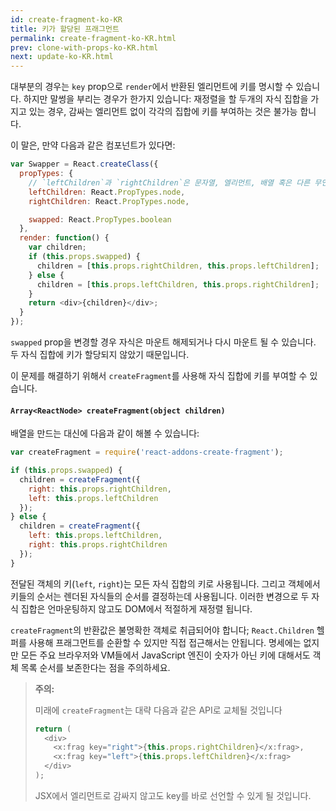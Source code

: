 ```yaml
---
id: create-fragment-ko-KR
title: 키가 할당된 프래그먼트
permalink: create-fragment-ko-KR.html
prev: clone-with-props-ko-KR.html
next: update-ko-KR.html
---
```


대부분의 경우는 `key` prop으로 `render`에서 반환된 엘리먼트에 키를 명시할 수 있습니다. 하지만 말썽을 부리는 경우가 한가지 있습니다: 재정렬을 할 두개의 자식 집합을 가지고 있는 경우, 감싸는 엘리먼트 없이 각각의 집합에 키를 부여하는 것은 불가능 합니다.

이 말은, 만약 다음과 같은 컴포넌트가 있다면:

```js
var Swapper = React.createClass({
  propTypes: {
    // `leftChildren`과 `rightChildren`은 문자열, 엘리먼트, 배열 혹은 다른 무언가 일 수 있음.
    leftChildren: React.PropTypes.node,
    rightChildren: React.PropTypes.node,

    swapped: React.PropTypes.boolean
  },
  render: function() {
    var children;
    if (this.props.swapped) {
      children = [this.props.rightChildren, this.props.leftChildren];
    } else {
      children = [this.props.leftChildren, this.props.rightChildren];
    }
    return <div>{children}</div>;
  }
});
```

`swapped` prop을 변경할 경우 자식은 마운트 해제되거나 다시 마운트 될 수 있습니다. 두 자식 집합에 키가 할당되지 않았기 때문입니다.

이 문제를 해결하기 위해서 `createFragment`를 사용해 자식 집합에 키를 부여할 수 있습니다.

#### `Array<ReactNode> createFragment(object children)`

배열을 만드는 대신에 다음과 같이 해볼 수 있습니다:

```js
var createFragment = require('react-addons-create-fragment');

if (this.props.swapped) {
  children = createFragment({
    right: this.props.rightChildren,
    left: this.props.leftChildren
  });
} else {
  children = createFragment({
    left: this.props.leftChildren,
    right: this.props.rightChildren
  });
}
```

전달된 객체의 키(`left`, `right`)는 모든 자식 집합의 키로 사용됩니다. 그리고 객체에서 키들의 순서는 렌더된 자식들의 순서를 결정하는데 사용됩니다. 이러한 변경으로 두 자식 집합은 언마운팅하지 않고도 DOM에서 적절하게 재정렬 됩니다.

`createFragment`의 반환값은 불명확한 객체로 취급되어야 합니다; `React.Children` 헬퍼를 사용해 프래그먼트를 순환할 수 있지만 직접 접근해서는 안됩니다. 명세에는 없지만 모든 주요 브라우저와 VM들에서 JavaScript 엔진이 숫자가 아닌 키에 대해서도 객체 목록 순서를 보존한다는 점을 주의하세요.

> **주의:**
>
> 미래에 `createFragment`는 대략 다음과 같은 API로 교체될 것입니다
>
> ```js
> return (
>   <div>
>     <x:frag key="right">{this.props.rightChildren}</x:frag>,
>     <x:frag key="left">{this.props.leftChildren}</x:frag>
>   </div>
> );
> ```
>
> JSX에서 엘리먼트로 감싸지 않고도 key를 바로 선언할 수 있게 될 것입니다.
